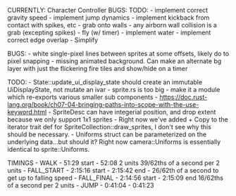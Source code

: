 CURRENTLY:
    Character Controller
        BUGS:
        TODO:
            - implement correct gravity speed
            - implement jump dynamics
            - implement kickback from contact with spikes, etc
            - grab onto walls
                - any airborn wall collision is a grab (excepting spikes)
            - fly (w/ timer)
            - implement water
            - implement correct edge overlap
            - Simplify



BUGS:
    - white single-pixel lines between sprites at some offsets, likely do to pixel snapping
    - missing animated background. Can make an alternate bg layer with just the flickering fire tiles and show/hide on a timer

TODO:
    - State::update_ui_display_state should create an immutable UiDisplayState, not mutate an ivar
    - sprite.rs is too big - make it a module which re-exports various smaller sub components
        - https://doc.rust-lang.org/book/ch07-04-bringing-paths-into-scope-with-the-use-keyword.html
    - SpriteDesc can have integerial position, and drop extent because we only support 1x1 sprites
    - Right now we've added + Copy to the iterator trait def for SpriteCollection::draw_sprites, I don't see why this should be necessary.
    - Uniforms struct can be parameterized on the underlying data...but should it? Right now camera::Uniforms is essentially identical to sprite::Uniforms.

TIMINGS
    - WALK
        - 51:29 start
        - 52:08 2 units
        39/62ths of a second per 2 units
    - FALL_START
        - 2:15:16 start
        - 2:15:42 end
        - 26/62th of a second to get up to falling speed
    - FALL_FINAL
        - 2:14:56 start
        - 2:15:09 end
        16/62ths of a second per 2 units
    - JUMP
        - 0:41:04
        - 0:41:23